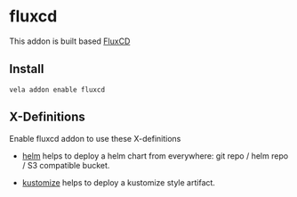 # fluxcd

This addon is built based [FluxCD](https://fluxcd.io/)

## Install

```shell
vela addon enable fluxcd
```

## X-Definitions

Enable fluxcd addon to use these X-definitions

- [helm](https://kubevela.io/docs/end-user/components/helm) helps to deploy a helm chart from everywhere:
  git repo / helm repo / S3 compatible bucket.

- [kustomize](https://kubevela.io/docs/end-user/components/kustomize) helps to deploy a kustomize style artifact.
